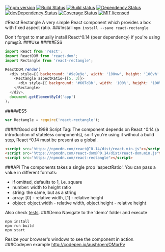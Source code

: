 [![npm version](https://img.shields.io/npm/v/react-rectangle.svg?style=flat-square)](https://www.npmjs.com/package/react-rectangle) [![Build Status](https://img.shields.io/travis/aush/react-rectangle.svg?style=flat-square)](https://travis-ci.org/aush/react-rectangle) [![Build status](https://img.shields.io/appveyor/ci/aush/react-rectangle.svg?style=flat-square)](https://ci.appveyor.com/project/aush/react-rectangle) [![Dependency Status](https://img.shields.io/david/aush/react-rectangle.svg?style=flat-square)](https://david-dm.org/aush/react-rectangle) [![devDependency Status](https://img.shields.io/david/dev/aush/react-rectangle.svg?style=flat-square)](https://david-dm.org/aush/react-rectangle#info=devDependencies) [![Coverage Status](https://img.shields.io/coveralls/aush/react-rectangle.svg?style=flat-square)](https://coveralls.io/github/aush/react-rectangle?branch=master) [![MIT licensed](https://img.shields.io/badge/license-MIT-blue.svg?style=flat-square)](https://raw.githubusercontent.com/aush/react-rectangle/master/LICENSE)

#React Rectangle
A very simple React component which provides a box with fixed aspect ratio.
###Install
`npm install --save react-rectangle`

Don't forget to manually install React^0.14 (peer dependency) if you're  using npm@3.
###Use
#####ES6
```javascript
import React from 'react';
import ReactDOM from 'react-dom';
import Rectangle from 'react-rectangle';

ReactDOM.render(
  <div style={{ background: '#9e9e9e', width: '100vw', height: '100vh' }}>
    <Rectangle aspectRatio={[5, 3]}>
      <div style={{ background: '#607d8b', width: '100%', height: '100%' }} />
    </Rectangle>
  </div>,
  document.getElementById('app')
);
```
#####ES5
```javascript
var Rectangle = require('react-rectangle');
```
#####Good old 1998 Script Tag:
The component depends on React ^0.14 (a introduction of stateless components), so if you're using it without a build step, React ^0.14 must be present as a global.
````html
<script src="https://npmcdn.com/react@^0.14/dist/react.min.js"></script>
<script src="https://npmcdn.com/react-dom@^0.14/dist/react-dom.min.js"></script>
<script src="https://npmcdn.com/react-rectangle"></script>
````
###API
The components takes a single prop 'aspectRatio'. You can pass a value in different formats:
* if omitted, defaults to 1, i.e. square
* number: width to height ratio
* string: the same, but as a string
* array: [0] - relative width, [1] - relative height
* object: object.width - relative width, object.height - relative height

Also check [tests](https://github.com/aush/react-rectangle/blob/master/tests/rectangle.spec.js).
###Demo
Navigate to the 'demo' folder and execute
```
npm install
npm run build
npm start
```
Resize your browser's windows to see the component in action.
###Codepen example
http://codepen.io/aush/pen/OMorPv
